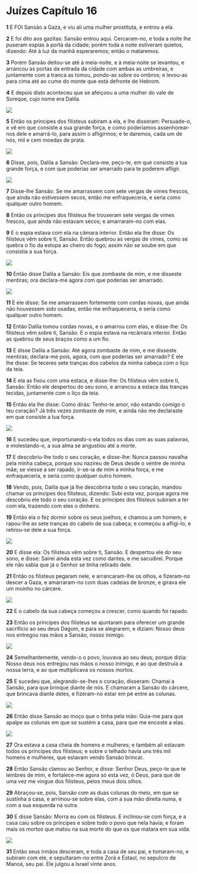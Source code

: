 # Juízes Capítulo 16

**1** 	E FOI Sansão a Gaza, e viu ali uma mulher prostituta, e entrou a ela.

**2** 	E foi dito aos gazitas: Sansão entrou aqui. Cercaram-no, e toda a noite lhe puseram espias à porta da cidade; porém toda a noite estiveram quietos, dizendo: Até à luz da manhã esperaremos; então o mataremos.

**3** 	Porém Sansão deitou-se até à meia-noite, e à meia-noite se levantou, e arrancou as portas da entrada da cidade com ambas as umbreiras, e juntamente com a tranca as tomou, pondo-as sobre os ombros; e levou-as para cima até ao cume do monte que está defronte de Hebrom.

**4** 	E depois disto aconteceu que se afeiçoou a uma mulher do vale de Soreque, cujo nome era Dalila.

![](../Images/SweetPublishing/7-16-1.jpg) 

**5** 	Então os príncipes dos filisteus subiram a ela, e lhe disseram: Persuade-o, e vê em que consiste a sua grande força, e como poderíamos assenhorear-nos dele e amarrá-lo, para assim o afligirmos; e te daremos, cada um de nós, mil e cem moedas de prata.

![](../Images/SweetPublishing/7-16-2.jpg) 

**6** 	Disse, pois, Dalila a Sansão: Declara-me, peço-te, em que consiste a tua grande força, e com que poderias ser amarrado para te poderem afligir.

![](../Images/SweetPublishing/7-16-3.jpg) 

**7** 	Disse-lhe Sansão: Se me amarrassem com sete vergas de vimes frescos, que ainda não estivessem secos, então me enfraqueceria, e seria como qualquer outro homem.

**8** 	Então os príncipes dos filisteus lhe trouxeram sete vergas de vimes frescos, que ainda não estavam secos; e amarraram-no com elas.

**9** 	E o espia estava com ela na câmara interior. Então ela lhe disse: Os filisteus vêm sobre ti, Sansão. Então quebrou as vergas de vimes, como se quebra o fio da estopa ao cheiro do fogo; assim não se soube em que consistia a sua força.

![](../Images/SweetPublishing/7-16-4.jpg) 

**10** 	Então disse Dalila a Sansão: Eis que zombaste de mim, e me disseste mentiras; ora declara-me agora com que poderias ser amarrado.

![](../Images/SweetPublishing/7-16-5.jpg) 

**11** 	E ele disse: Se me amarrassem fortemente com cordas novas, que ainda não houvessem sido usadas, então me enfraqueceria, e seria como qualquer outro homem.

**12** 	Então Dalila tomou cordas novas, e o amarrou com elas, e disse-lhe: Os filisteus vêm sobre ti, Sansão. E o espia estava na recâmara interior. Então as quebrou de seus braços como a um fio.

**13** 	E disse Dalila a Sansão: Até agora zombaste de mim, e me disseste mentiras; declara-me pois, agora, com que poderias ser amarrado? E ele lhe disse: Se teceres sete tranças dos cabelos da minha cabeça com o liço da teia.

**14** 	E ela as fixou com uma estaca, e disse-lhe: Os filisteus vêm sobre ti, Sansão: Então ele despertou do seu sono, e arrancou a estaca das tranças tecidas, juntamente com o liço da teia.

**15** 	Então ela lhe disse: Como dirás: Tenho-te amor, não estando comigo o teu coração? Já três vezes zombaste de mim, e ainda não me declaraste em que consiste a tua força.

![](../Images/SweetPublishing/7-16-6.jpg) 

**16** 	E sucedeu que, importunando-o ela todos os dias com as suas palavras, e molestando-o, a sua alma se angustiou até a morte.

**17** 	E descobriu-lhe todo o seu coração, e disse-lhe: Nunca passou navalha pela minha cabeça, porque sou nazireu de Deus desde o ventre de minha mãe; se viesse a ser rapado, ir-se-ia de mim a minha força, e me enfraqueceria, e seria como qualquer outro homem.

**18** 	Vendo, pois, Dalila que já lhe descobrira todo o seu coração, mandou chamar os príncipes dos filisteus, dizendo: Subi esta vez, porque agora me descobriu ele todo o seu coração. E os príncipes dos filisteus subiram a ter com ela, trazendo com eles o dinheiro.

**19** 	Então ela o fez dormir sobre os seus joelhos, e chamou a um homem, e rapou-lhe as sete tranças do cabelo de sua cabeça; e começou a afligi-lo, e retirou-se dele a sua força.

![](../Images/SweetPublishing/7-16-7.jpg) 

**20** 	E disse ela: Os filisteus vêm sobre ti, Sansão. E despertou ele do seu sono, e disse: Sairei ainda esta vez como dantes, e me sacudirei. Porque ele não sabia que já o Senhor se tinha retirado dele.

**21** 	Então os filisteus pegaram nele, e arrancaram-lhe os olhos, e fizeram-no descer a Gaza, e amarraram-no com duas cadeias de bronze, e girava ele um moinho no cárcere.

![](../Images/SweetPublishing/7-16-8.jpg) 

**22** 	E o cabelo da sua cabeça começou a crescer, como quando foi rapado.

**23** 	Então os príncipes dos filisteus se ajuntaram para oferecer um grande sacrifício ao seu deus Dagom, e para se alegrarem, e diziam: Nosso deus nos entregou nas mãos a Sansão, nosso inimigo.

![](../Images/SweetPublishing/7-16-9.jpg) 

**24** 	Semelhantemente, vendo-o o povo, louvava ao seu deus; porque dizia: Nosso deus nos entregou nas mãos o nosso inimigo, e ao que destruía a nossa terra, e ao que multiplicava os nossos mortos.

**25** 	E sucedeu que, alegrando-se-lhes o coração, disseram: Chamai a Sansão, para que brinque diante de nós. E chamaram a Sansão do cárcere, que brincava diante deles, e fizeram-no estar em pé entre as colunas.

![](../Images/SweetPublishing/7-16-10.jpg) 

**26** 	Então disse Sansão ao moço que o tinha pela mão: Guia-me para que apalpe as colunas em que se sustém a casa, para que me encoste a elas.

![](../Images/SweetPublishing/7-16-11.jpg) 

**27** 	Ora estava a casa cheia de homens e mulheres; e também ali estavam todos os príncipes dos filisteus; e sobre o telhado havia uns três mil homens e mulheres, que estavam vendo Sansão brincar.

**28** 	Então Sansão clamou ao Senhor, e disse: Senhor Deus, peço-te que te lembres de mim, e fortalece-me agora só esta vez, ó Deus, para que de uma vez me vingue dos filisteus, pelos meus dois olhos.

**29** 	Abraçou-se, pois, Sansão com as duas colunas do meio, em que se sustinha a casa, e arrimou-se sobre elas, com a sua mão direita numa, e com a sua esquerda na outra.

**30** 	E disse Sansão: Morra eu com os filisteus. E inclinou-se com força, e a casa caiu sobre os príncipes e sobre todo o povo que nela havia; e foram mais os mortos que matou na sua morte do que os que matara em sua vida.

![](../Images/SweetPublishing/7-16-12.jpg) 

**31** 	Então seus irmãos desceram, e toda a casa de seu pai, e tomaram-no, e subiram com ele, e sepultaram-no entre Zorá e Estaol, no sepulcro de Manoá, seu pai. Ele julgou a Israel vinte anos.

